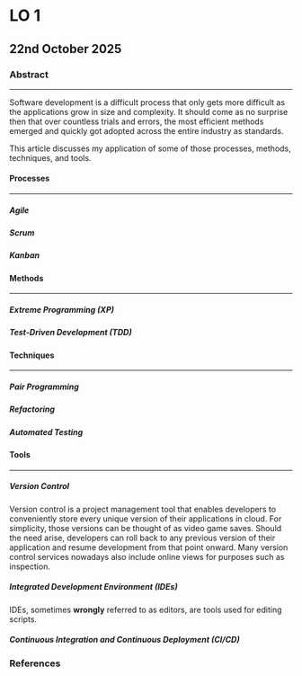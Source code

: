 # LO 1

## 22nd October 2025

### Abstract

---

Software development is a difficult process that only gets more difficult as the applications grow in size and complexity. It should come as no surprise then that over countless trials and errors, the most efficient methods emerged and quickly got adopted across the entire industry as standards.

This article discusses my application of some of those processes, methods, techniques, and tools.

#### Processes

---

##### Agile

##### Scrum

##### Kanban

#### Methods

---

##### Extreme Programming (XP)

##### Test-Driven Development (TDD)

#### Techniques

---

##### Pair Programming

##### Refactoring

##### Automated Testing

#### Tools

---

##### Version Control

Version control is a project management tool that enables developers to conveniently store every unique version of their applications in cloud. For simplicity, those versions can be thought of as video game saves. Should the need arise, developers can roll back to any previous version of their application and resume development from that point onward. Many version control services nowadays also include online views for purposes such as inspection.



##### Integrated Development Environment (IDEs)

IDEs, sometimes **wrongly** referred to as editors, are tools used for editing scripts. 



##### Continuous Integration and Continuous Deployment (CI/CD)

### References
